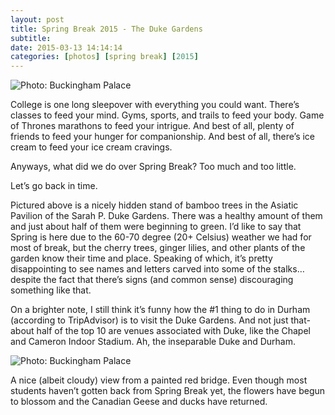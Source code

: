 ```yaml
---
layout: post
title: Spring Break 2015 - The Duke Gardens
subtitle:
date: 2015-03-13 14:14:14
categories: [photos] [spring break] [2015]
---
```


<img alt="Photo: Buckingham Palace" src="http://brianmlin.com/Images/2015.03.13/betterbamboo.jpg" style="max-width:630px;">

College is one long sleepover with everything you could want. There’s classes to feed your mind. Gyms, sports, and trails to feed your body. Game of Thrones marathons to feed your intrigue. And best of all, plenty of friends to feed your hunger for companionship. And best of all, there’s ice cream to feed your ice cream cravings.

Anyways, what did we do over Spring Break? Too much and too little.

Let’s go back in time.

Pictured above is a nicely hidden stand of bamboo trees in the Asiatic Pavilion of the Sarah P. Duke Gardens. There was a healthy amount of them and just about half of them were beginning to green. I’d like to say that Spring is here due to the 60-70 degree (20+ Celsius) weather we had for most of break, but the cherry trees, ginger lilies, and other plants of the garden know their time and place. Speaking of which, it’s pretty disappointing to see names and letters carved into some of the stalks… despite the fact that there’s signs (and common sense) discouraging something like that.

On a brighter note, I still think it’s funny how the #1 thing to do in Durham (according to TripAdvisor) is to visit the Duke Gardens. And not just that- about half of the top 10 are venues associated with Duke, like the Chapel and Cameron Indoor Stadium. Ah, the inseparable Duke and Durham.

<img alt="Photo: Buckingham Palace" src="http://brianmlin.com/Images/2015.03.13/redbridge.jpg" style="max-width:630px;">

A nice (albeit cloudy) view from a painted red bridge. Even though most students haven’t gotten back from Spring Break yet, the flowers have begun to blossom and the Canadian Geese and ducks have returned.
